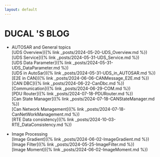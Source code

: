 ```yaml
---
layout: default
---
```


# DUCAL 'S BLOG


- AUTOSAR and General topics<br />
[UDS Overview]({% link _posts/2024-05-20-UDS_Overview.md %})<br />
[UDS Service]({% link _posts/2024-05-31-UDS_Service.md %})<br />
[UDS Data Parameter]({% link _posts/2024-05-31-UDS_DataParameter.md %})<br />
[UDS in AutoSar]({% link _posts/2024-05-31-UDS_in_AUTOSAR.md %})<br />
[E2E in CAN]({% link _posts/2024-06-06-CANMessage_E2E.md %})<br />
[CAN DBC]({% link _posts/2024-06-22-CanDbc.md %})<br />
[Communication]({% link _posts/2024-06-29-COM.md %})<br />
[PDU Router]({% link _posts/2024-07-18-PDURouter.md %})<br />
[Can State Manager]({% link _posts/2024-07-18-CANStateManager.md %})<br />
[Can Network Management]({% link _posts/2024-07-18-CanNetWorkManagement.md %})<br />
[RTE Data consistency]({% link _posts/2024-10-03-RTE_DataConsistency.md %})

- Image Processing<br />
[Image Gradient]({% link _posts/2024-06-02-ImageGradient.md %})<br />
[Image Filter]({% link _posts/2024-05-25-ImageFilter.md %})<br />
[Image Moment]({% link _posts/2024-06-02-ImageMoment.md %})